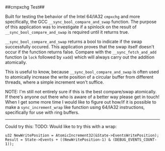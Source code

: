 ##cmpxchg Test##

Built for testing the behavior of the Intel 64/IA32 `cmpxchg` and more specifically, the GCC `__sync_bool_compare_and_swap` function. The purpose of this application was to investigate if a spinlock on the result of `__sync_bool_compare_and_swap` is required until it returns true.

`__sync_bool_compare_and_swap` returns a bool to indicate if the swap successfully occured. This application proves that the swap itself doesn't occur if the function returns false. Compare with the `__sync_fetch_and_add` function (a `lock` followed by `xadd`) which will always carry out the addition atomically.

This is useful to know, because `__sync_bool_compare_and_swap` is often used to atomically increase the write position of a circular buffer from different threads, where a simple increment won't suffice.

NOTE: I'm still not entirely sure if this is the best compare/swap atomically. If there's anyone out there who is aware of a better way please get in touch! When I get some more time I would like to figure out how/if it is possible to make a `sync_increment_wrap` like function using 64/IA32 instructions, specifically for use with ring buffers.

---

Could try this:
TODO: Would like to try this with a wrap:

    u32 NewWritePosition = AtomicIncrement32(&State->EventsWritePosition);
    Result = State->Events + ((NewWritePosition-1) & (DEBUG_EVENTS_COUNT-1));

